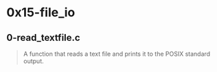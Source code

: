 # 0x15-file_io

## 0-read_textfile.c

> A function that reads a text file and prints it to the POSIX standard output.
